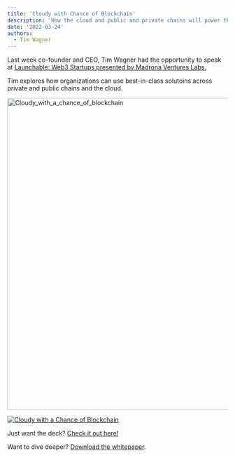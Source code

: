 ```yaml
---
title: 'Cloudy with Chance of Blockchain'
description: 'How the cloud and public and private chains will power the web3 world'
date: '2022-03-24'
authors:
  - Tim Wagner
---
```



Last week co-founder and CEO, Tim Wagner had the opportunity to speak at [Launchable: Web3 Startups presented by Madrona Ventures Labs.](https://www.madronavl.com/launchable/launchable-web3-startups) 

Tim explores how organizations can use best-in-class solutoins across private and public chains and the cloud. 

<img width="711" alt="Cloudy_with_a_chance_of_blockchain" src="https://user-images.githubusercontent.com/98492452/159790090-d4609612-dc51-49ee-8cbc-c603f822ffcc.png">



[![Cloudy with a Chance of Blockchain]({https://user-images.githubusercontent.com/98492452/159790090-d4609612-dc51-49ee-8cbc-c603f822ffcc.png})]({https://www.youtube.com/watch?v=cET9fzHVpF8} "Watch it here!")


Just want the deck? [Check it out here!](https://www.slideshare.net/CarollCasbeer1/three-body-problem-by-tim-wagner)

Want to dive deeper? [Download the whitepaper](https://www.vendia.net/resources/3-body-problem).
